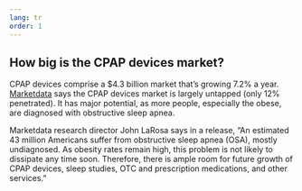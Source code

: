 ```yaml
---
lang: tr
order: 1
---
```


How big is the CPAP devices market?
-------------

CPAP devices comprise a $4.3 billion market that’s growing 7.2% a year. <a target="blank_" href="http://www.sleepreviewmag.com/2018/05/cpap-devices-market-12-penetrated-says-market-research-publisher/">Marketdata</a> says the CPAP devices market is largely untapped (only 12% penetrated). It has major potential, as more people, especially the obese, are diagnosed with obstructive sleep apnea.

Marketdata research director John LaRosa says in a release, “An estimated 43 million Americans suffer from obstructive sleep apnea (OSA), mostly undiagnosed. As obesity rates remain high, this problem is not likely to dissipate any time soon. Therefore, there is ample room for future growth of CPAP devices, sleep studies, OTC and prescription medications, and other services.”
